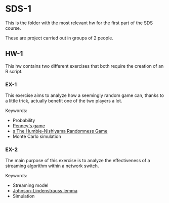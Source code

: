# SDS-1

This is the folder with the most relevant hw for the first part of the SDS course.

These are project carried out in groups of 2 people.

## HW-1
This hw contains two different exercises that both require the creation of an R script.

### EX-1
This exercise aims to analyze how a seemingly random game can, thanks to a little trick, actually benefit one of the two players a lot.

Keywords:
  * Probability
  * [Penney's game](https://en.wikipedia.org/wiki/Penney%27s_game)
  * [s The Humble-Nishiyama Randomness Game](http://www.datascienceassn.org/sites/default/files/Humble-Nishiyama%20Randomness%20Game%20-%20A%20New%20Variation%20on%20Penney%27s%20Coin%20Game.pdf)
  * Monte Carlo simulation


### EX-2
The main purpose of this exercise is to analyze the effectiveness of a streaming algorithm within a network switch.

Keywords:
  * Streaming model
  * [Johnson-Lindenstrauss lemma](https://en.wikipedia.org/wiki/Johnson%E2%80%93Lindenstrauss_lemma)
  * Simulation
  
